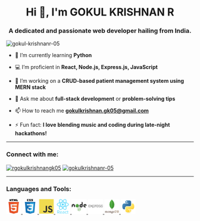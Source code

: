 <h1 align="center">Hi 👋, I'm GOKUL KRISHNAN R</h1>
<h3 align="center">A dedicated and passionate web developer hailing from India.</h3>

<p align="left"> <img src="https://komarev.com/ghpvc/?username=gokul-krishnanr-05&label=Profile%20views&color=0e75b6&style=flat" alt="gokul-krishnanr-05" /> </p>

- 🌱 I’m currently learning **Python**

- 💻 I’m proficient in **React, Node.js, Express.js, JavaScript**

- 🔭 I’m working on a **CRUD-based patient management system using MERN stack**

- 💬 Ask me about **full-stack development** or **problem-solving tips**

- 📫 How to reach me **gokulkrishnan.gk05@gmail.com**

- ⚡ Fun fact: **I love blending music and coding during late-night hackathons!**

---

<h3 align="left">Connect with me:</h3>
<p align="left">
<a href="https://linkedin.com/in/rgokulkrishnangk05" target="blank"><img align="center" src="https://raw.githubusercontent.com/rahuldkjain/github-profile-readme-generator/master/src/images/icons/Social/linked-in-alt.svg" alt="rgokulkrishnangk05" height="30" width="40" /></a>
<a href="https://github.com/gokulkrishnanr-05" target="blank"><img align="center" src="https://raw.githubusercontent.com/rahuldkjain/github-profile-readme-generator/master/src/images/icons/Social/github.svg" alt="gokulkrishnanr-05" height="30" width="40" /></a>
</p>

---

<h3 align="left">Languages and Tools:</h3>
<p align="left"> 
  <a href="https://www.w3.org/html/" target="_blank" rel="noreferrer"> 
    <img src="https://raw.githubusercontent.com/devicons/devicon/master/icons/html5/html5-original-wordmark.svg" alt="html5" width="40" height="40"/> 
  </a> 
  <a href="https://www.w3schools.com/css/" target="_blank" rel="noreferrer"> 
    <img src="https://raw.githubusercontent.com/devicons/devicon/master/icons/css3/css3-original-wordmark.svg" alt="css3" width="40" height="40"/> 
  </a> 
  <a href="https://developer.mozilla.org/en-US/docs/Web/JavaScript" target="_blank" rel="noreferrer"> 
    <img src="https://raw.githubusercontent.com/devicons/devicon/master/icons/javascript/javascript-original.svg" alt="javascript" width="40" height="40"/> 
  </a> 
  <a href="https://reactjs.org/" target="_blank" rel="noreferrer"> 
    <img src="https://raw.githubusercontent.com/devicons/devicon/master/icons/react/react-original-wordmark.svg" alt="react" width="40" height="40"/> 
  </a> 
  <a href="https://nodejs.org" target="_blank" rel="noreferrer"> 
    <img src="https://raw.githubusercontent.com/devicons/devicon/master/icons/nodejs/nodejs-original-wordmark.svg" alt="nodejs" width="40" height="40"/> 
  </a> 
  <a href="https://expressjs.com" target="_blank" rel="noreferrer"> 
    <img src="https://raw.githubusercontent.com/devicons/devicon/master/icons/express/express-original-wordmark.svg" alt="express" width="40" height="40"/> 
  </a> 
  <a href="https://www.mongodb.com/" target="_blank" rel="noreferrer"> 
    <img src="https://raw.githubusercontent.com/devicons/devicon/master/icons/mongodb/mongodb-original-wordmark.svg" alt="mongodb" width="40" height="40"/> 
  </a> 
  <a href="https://www.python.org" target="_blank" rel="noreferrer"> 
    <img src="https://raw.githubusercontent.com/devicons/devicon/master/icons/python/python-original.svg" alt="python" width="40" height="40"/> 
  </a> 
</p>
